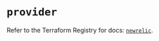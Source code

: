 # `provider`

Refer to the Terraform Registry for docs: [`newrelic`](https://registry.terraform.io/providers/newrelic/newrelic/3.39.0/docs).
